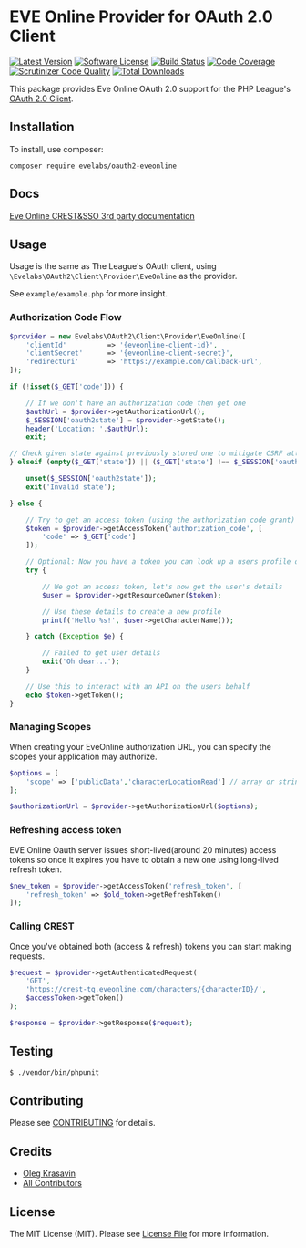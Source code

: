 # EVE Online Provider for OAuth 2.0 Client
[![Latest Version](https://poser.pugx.org/evelabs/oauth2-eveonline/v/stable)](https://packagist.org/packages/evelabs/oauth2-eveonline)
[![Software License](https://img.shields.io/badge/license-MIT-blue.svg)](LICENSE.md)
[![Build Status](https://travis-ci.org/EvELabs/oauth2-eveonline.svg?branch=master)](https://travis-ci.org/EvELabs/oauth2-eveonline)
[![Code Coverage](https://scrutinizer-ci.com/g/EvELabs/oauth2-eveonline/badges/coverage.png?b=master)](https://scrutinizer-ci.com/g/EvELabs/oauth2-eveonline/?branch=master)
[![Scrutinizer Code Quality](https://scrutinizer-ci.com/g/EvELabs/oauth2-eveonline/badges/quality-score.png?b=master)](https://scrutinizer-ci.com/g/EvELabs/oauth2-eveonline/?branch=master)
[![Total Downloads](https://poser.pugx.org/evelabs/oauth2-eveonline/downloads)](https://packagist.org/packages/evelabs/oauth2-eveonline)

This package provides Eve Online OAuth 2.0 support for the PHP League's [OAuth 2.0 Client](https://github.com/thephpleague/oauth2-client).

## Installation

To install, use composer:

```
composer require evelabs/oauth2-eveonline
```

## Docs

[Eve Online CREST&SSO 3rd party documentation](http://eveonline-third-party-documentation.readthedocs.org/en/latest/crest/authentication/)

## Usage

Usage is the same as The League's OAuth client, using `\Evelabs\OAuth2\Client\Provider\EveOnline` as the provider.

See `example/example.php` for more insight.

### Authorization Code Flow

```php
$provider = new Evelabs\OAuth2\Client\Provider\EveOnline([
    'clientId'          => '{eveonline-client-id}',
    'clientSecret'      => '{eveonline-client-secret}',
    'redirectUri'       => 'https://example.com/callback-url',
]);

if (!isset($_GET['code'])) {

    // If we don't have an authorization code then get one
    $authUrl = $provider->getAuthorizationUrl();
    $_SESSION['oauth2state'] = $provider->getState();
    header('Location: '.$authUrl);
    exit;

// Check given state against previously stored one to mitigate CSRF attack
} elseif (empty($_GET['state']) || ($_GET['state'] !== $_SESSION['oauth2state'])) {

    unset($_SESSION['oauth2state']);
    exit('Invalid state');

} else {

    // Try to get an access token (using the authorization code grant)
    $token = $provider->getAccessToken('authorization_code', [
        'code' => $_GET['code']
    ]);

    // Optional: Now you have a token you can look up a users profile data
    try {

        // We got an access token, let's now get the user's details
        $user = $provider->getResourceOwner($token);

        // Use these details to create a new profile
        printf('Hello %s!', $user->getCharacterName());

    } catch (Exception $e) {

        // Failed to get user details
        exit('Oh dear...');
    }

    // Use this to interact with an API on the users behalf
    echo $token->getToken();
}
```

### Managing Scopes

When creating your EveOnline authorization URL, you can specify the scopes your application may authorize.

```php
$options = [
    'scope' => ['publicData','characterLocationRead'] // array or string
];

$authorizationUrl = $provider->getAuthorizationUrl($options);
```

### Refreshing access token

EVE Online Oauth server issues short-lived(around 20 minutes) access tokens so once it expires you have to obtain a new one using long-lived refresh token. 

```php
$new_token = $provider->getAccessToken('refresh_token', [
    'refresh_token' => $old_token->getRefreshToken()
]);
```

### Calling CREST

Once you've obtained both (access & refresh) tokens you can start making requests.

```php
$request = $provider->getAuthenticatedRequest(
    'GET',
    'https://crest-tq.eveonline.com/characters/{characterID}/',
    $accessToken->getToken()
);

$response = $provider->getResponse($request);
```

## Testing

``` bash
$ ./vendor/bin/phpunit
```

## Contributing

Please see [CONTRIBUTING](https://github.com/thephpleague/oauth2-linkedin/blob/master/CONTRIBUTING.md) for details.


## Credits

- [Oleg Krasavin](https://github.com/okwinza)
- [All Contributors](https://github.com/evelabs/oauth2-eveonline/contributors)


## License

The MIT License (MIT). Please see [License File](https://github.com/evelabs/oauth2-eveonline/blob/master/LICENSE) for more information.
